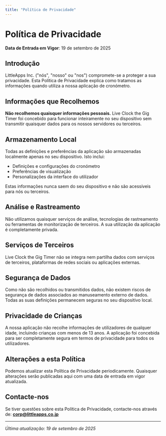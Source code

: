 ```yaml
---
title: "Política de Privacidade"
---
```


# Política de Privacidade

**Data de Entrada em Vigor**: 19 de setembro de 2025

## Introdução

LittleApps Inc. ("nós", "nosso" ou "nos") compromete-se a proteger a sua privacidade. Esta Política de Privacidade explica como tratamos as informações quando utiliza a nossa aplicação de cronómetro.

## Informações que Recolhemos

**Não recolhemos quaisquer informações pessoais.** Live Clock the Gig Timer foi concebido para funcionar inteiramente no seu dispositivo sem transmitir quaisquer dados para os nossos servidores ou terceiros.

## Armazenamento Local

Todas as definições e preferências da aplicação são armazenadas localmente apenas no seu dispositivo. Isto inclui:
- Definições e configurações do cronómetro
- Preferências de visualização
- Personalizações da interface do utilizador

Estas informações nunca saem do seu dispositivo e não são acessíveis para nós ou terceiros.

## Análise e Rastreamento

Não utilizamos quaisquer serviços de análise, tecnologias de rastreamento ou ferramentas de monitorização de terceiros. A sua utilização da aplicação é completamente privada.

## Serviços de Terceiros

Live Clock the Gig Timer não se integra nem partilha dados com serviços de terceiros, plataformas de redes sociais ou aplicações externas.

## Segurança de Dados

Como não são recolhidos ou transmitidos dados, não existem riscos de segurança de dados associados ao manuseamento externo de dados. Todas as suas definições permanecem seguras no seu dispositivo local.

## Privacidade de Crianças

A nossa aplicação não recolhe informações de utilizadores de qualquer idade, incluindo crianças com menos de 13 anos. A aplicação foi concebida para ser completamente segura em termos de privacidade para todos os utilizadores.

## Alterações a esta Política

Podemos atualizar esta Política de Privacidade periodicamente. Quaisquer alterações serão publicadas aqui com uma data de entrada em vigor atualizada.

## Contacte-nos

Se tiver questões sobre esta Política de Privacidade, contacte-nos através de:
**corp@littleapps.co.jp**

---

*Última atualização: 19 de setembro de 2025*